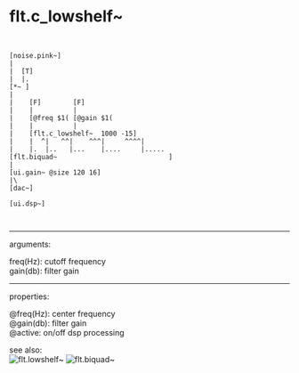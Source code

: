 # flt.c_lowshelf~

```


[noise.pink~]
|
|  [T]
|  |.
[*~ ]
|
|    [F]        [F]
|    |          |
|    [@freq $1( [@gain $1(
|    |          |
|    [flt.c_lowshelf~  1000 -15]
|    |  ^|   ^^|    ^^^|     ^^^^|
|    |.  |..   |...    |....     |.....
[flt.biquad~                            ]
|
[ui.gain~ @size 120 16]
|\
[dac~]

[ui.dsp~]

            
```
---
arguments:

freq(Hz): cutoff frequency<br>
gain(db): filter
            gain<br>

---
properties:

@freq(Hz): center frequency<br>
@gain(db): filter gain<br>
@active: on/off dsp
            processing<br>

see also:<br>
![flt.lowshelf~]("img/object_flt.lowshelf~.png")
![flt.biquad~]("img/object_flt.biquad~.png")
